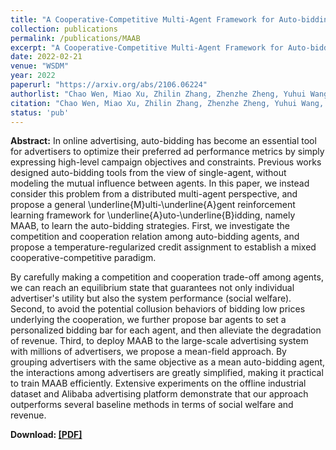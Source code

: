 ```yaml
---
title: "A Cooperative-Competitive Multi-Agent Framework for Auto-bidding in Online Advertising"
collection: publications
permalink: /publications/MAAB
excerpt: "A Cooperative-Competitive Multi-Agent Framework for Auto-bidding in Online Advertising"
date: 2022-02-21
venue: "WSDM"
year: 2022
paperurl: "https://arxiv.org/abs/2106.06224"
authorlist: "Chao Wen, Miao Xu, Zhilin Zhang, Zhenzhe Zheng, Yuhui Wang, Xiangyu Liu, Yu Rong, Dong Xie, Xiaoyang Tan, Chuan Yu, Jian Xu, Fan Wu, Guihai Chen, Xiaoqiang Zhu"
citation: "Chao Wen, Miao Xu, Zhilin Zhang, Zhenzhe Zheng, Yuhui Wang, Xiangyu Liu, Yu Rong, Dong Xie, Xiaoyang Tan, Chuan Yu, Jian Xu, Fan Wu, Guihai Chen, Xiaoqiang Zhu. 2022. A Cooperative-Competitive Multi-Agent Framework for Auto-bidding in Online Advertising. To appear in the Proceedings of the 15th ACM International Conference on Web Search and Data Mining (WSDM), 2022"
status: 'pub'
---
```

**Abstract:**
In online advertising, auto-bidding has become an essential tool for advertisers to optimize their preferred ad performance metrics by simply expressing high-level campaign objectives and constraints. Previous works designed auto-bidding tools from the view of single-agent, without modeling the mutual influence between agents. In this paper, we instead consider this problem from a distributed multi-agent perspective, and propose a general \underline{M}ulti-\underline{A}gent reinforcement learning framework for \underline{A}uto-\underline{B}idding, namely MAAB, to learn the auto-bidding strategies. First, we investigate the competition and cooperation relation among auto-bidding agents, and propose a temperature-regularized credit assignment to establish a mixed cooperative-competitive paradigm.

By carefully making a competition and cooperation trade-off among agents, we can reach an equilibrium state that guarantees not only individual advertiser's utility but also the system performance (social welfare). Second, to avoid the potential collusion behaviors of bidding low prices underlying the cooperation, we further propose bar agents to set a personalized bidding bar for each agent, and then alleviate the degradation of revenue. Third, to deploy MAAB to the large-scale advertising system with millions of advertisers, we propose a mean-field approach. By grouping advertisers with the same objective as a mean auto-bidding agent, the interactions among advertisers are greatly simplified, making it practical to train MAAB efficiently. Extensive experiments on the offline industrial dataset and Alibaba advertising platform demonstrate that our approach outperforms several baseline methods in terms of social welfare and revenue.

**Download: [[PDF]](https://arxiv.org/abs/2106.06224)**
